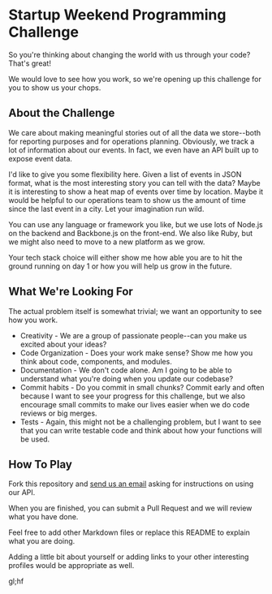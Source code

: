 Startup Weekend Programming Challenge
========================

So you're thinking about changing the world with us through your code? That's great!

We would love to see how you work, so we're opening up this challenge for you to show us your chops.

## About the Challenge

We care about making meaningful stories out of all the data we store--both for reporting purposes
and for operations planning. Obviously, we track a lot of information about our events. In fact,
we even have an API built up to expose event data.

I'd like to give you some flexibility here. Given a list of events in JSON format, what
is the most interesting story you can tell with the data? Maybe it is interesting to show
a heat map of events over time by location. Maybe it would be helpful to our operations
team to show us the amount of time since the last event in a city. Let your imagination
run wild.

You can use any language or framework you like, but we use lots of Node.js on the backend
and Backbone.js on the front-end. We also like Ruby, but we might also need to move to a
new platform as we grow.

Your tech stack choice will either show me how able you are to hit the ground running on
day 1 or how you will help us grow in the future.

## What We're Looking For

The actual problem itself is somewhat trivial; we want an opportunity to see how you
work. 

* Creativity - We are a group of passionate people--can you make us excited about your ideas?
* Code Organization - Does your work make sense? Show me how you think about code,
components, and modules.
* Documentation - We don't code alone. Am I going to be able to understand what 
you're doing when you update our codebase?
* Commit habits - Do you commit in small chunks? Commit early and often because I want to see your
progress for this challenge, but we also encourage small commits to make our lives easier when we do
code reviews or big merges.
* Tests - Again, this might not be a challenging problem, but I want to see that you can 
write testable code and think about how your functions will be used.

## How To Play

Fork this repository and [send us an email](mailto:tech@startupweekend.org) asking for instructions
on using our API.

When you are finished, you can submit a Pull Request and we will review what you have done.

Feel free to add other Markdown files or replace this README to explain what you are doing.

Adding a little bit about yourself or adding links to your other interesting profiles would be
appropriate as well.

gl;hf
